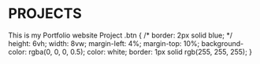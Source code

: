 # PROJECTS
This is my Portfolio website Project
.btn {
  /* border: 2px solid blue; */
  height: 6vh;
  width: 8vw;
  margin-left: 4%;
  margin-top: 10%;
  background-color: rgba(0, 0, 0, 0.5);
  color: white;
  border: 1px solid rgb(255, 255, 255);
}